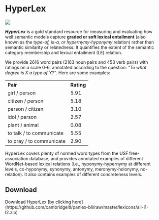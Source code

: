 <h1>HyperLex</h1>
  <div>
  <img class="resize" src="https://user-images.githubusercontent.com/21332532/66464553-884cee00-ea7f-11e9-806b-9573814d2591.png">   
  </div>
        <p><i><b>HyperLex</b></i> is a gold standard resource for measuring and evaluating how well semantic models capture <b>graded or soft lexical entailment</b> (also known as the <i>type-of, is-a, or hypernymy-hyponymy</i> relation) rather than semantic similarity or relatedness. It quantifies the extent of the semantic category membership and lexical entailment (LE) relation.</p>
        
<p>We provide 2616 word pairs (2163 noun pairs and 453 verb pairs) with ratings on a scale 0-6, annotated according to the question: <i>"To what degree is X a type of Y?"</i>. Here are some examples:</p>

<table width='25%'>
            <tr>
                <th align='left'>Pair</th>
                <th align='left'>Rating</th> 
            </tr>
            <tr>
                <td>girl / person</td>
                <td>5.91</td> 
            </tr>
            <tr>
                <td>citizen / person</td>
                <td>5.18</td> 
            </tr>
      <tr>
                <td>person / citizen</td>
                <td>3.10</td> 
            </tr>
            <tr>
                <td>idol / person</td>
                <td>2.57</td> 
            </tr>
      <tr>
                <td>plant / animal</td>
                <td>0.08</td> 
            </tr>
      <tr>
                <td>to talk / to communicate</td>
                <td>5.55</td> 
            </tr>
      <tr>
                <td>to pray / to communicate</td>
                <td>2.90</td> 
            </tr>
        </table>

<p>HyperLex covers plenty of normed word types from the USF free-association database, and provides annotated examples of different WordNet-based lexical relations (i.e., hyponymy-hypernymy at different levels, co-hyponymy, synonymy, antonymy, meronymy-holonymy, no-relation). It also contains examples of different concreteness levels.</p>

<h2>Download</h2>
        <p>
        Download HyperLex [by clicking here](https://github.com/cambridgeltl/panlex-bli/raw/master/lexicons/all-l1-l2.zip)
  <p/>
